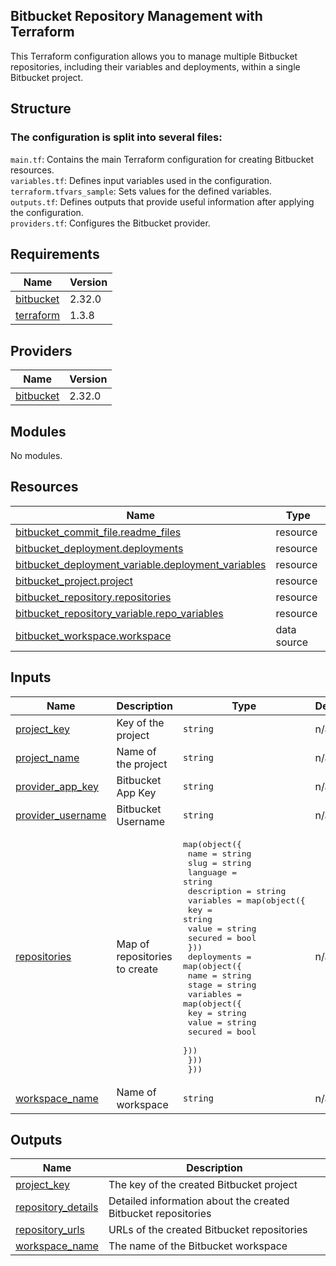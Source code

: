 <!-- BEGIN_TF_DOCS -->
## Bitbucket Repository Management with Terraform
This Terraform configuration allows you to manage multiple Bitbucket repositories, including their variables and deployments, within a single Bitbucket project.<br>

## Structure
### The configuration is split into several files:

`main.tf`: Contains the main Terraform configuration for creating Bitbucket resources.<br>
`variables.tf`: Defines input variables used in the configuration.<br>
`terraform.tfvars_sample`: Sets values for the defined variables.<br>
`outputs.tf`: Defines outputs that provide useful information after applying the configuration.<br>
`providers.tf`: Configures the Bitbucket provider.<br>

## Requirements

| Name | Version |
|------|---------|
| <a name="requirement_bitbucket"></a> [bitbucket](#requirement\_bitbucket) | 2.32.0 |
| <a name="requirement_terraform"></a> [terraform](#requirement\_terraform) | 1.3.8 |

## Providers

| Name | Version |
|------|---------|
| <a name="provider_bitbucket"></a> [bitbucket](#provider\_bitbucket) | 2.32.0 |

## Modules

No modules.

## Resources

| Name | Type |
|------|------|
| [bitbucket_commit_file.readme_files](https://registry.terraform.io/providers/DrFaust92/bitbucket/2.32.0/docs/resources/commit_file) | resource |
| [bitbucket_deployment.deployments](https://registry.terraform.io/providers/DrFaust92/bitbucket/2.32.0/docs/resources/deployment) | resource |
| [bitbucket_deployment_variable.deployment_variables](https://registry.terraform.io/providers/DrFaust92/bitbucket/2.32.0/docs/resources/deployment_variable) | resource |
| [bitbucket_project.project](https://registry.terraform.io/providers/DrFaust92/bitbucket/2.32.0/docs/resources/project) | resource |
| [bitbucket_repository.repositories](https://registry.terraform.io/providers/DrFaust92/bitbucket/2.32.0/docs/resources/repository) | resource |
| [bitbucket_repository_variable.repo_variables](https://registry.terraform.io/providers/DrFaust92/bitbucket/2.32.0/docs/resources/repository_variable) | resource |
| [bitbucket_workspace.workspace](https://registry.terraform.io/providers/DrFaust92/bitbucket/2.32.0/docs/data-sources/workspace) | data source |

## Inputs

| Name | Description | Type | Default | Required |
|------|-------------|------|---------|:--------:|
| <a name="input_project_key"></a> [project\_key](#input\_project\_key) | Key of the project | `string` | n/a | yes |
| <a name="input_project_name"></a> [project\_name](#input\_project\_name) | Name of the project | `string` | n/a | yes |
| <a name="input_provider_app_key"></a> [provider\_app\_key](#input\_provider\_app\_key) | Bitbucket App Key | `string` | n/a | yes |
| <a name="input_provider_username"></a> [provider\_username](#input\_provider\_username) | Bitbucket Username | `string` | n/a | yes |
| <a name="input_repositories"></a> [repositories](#input\_repositories) | Map of repositories to create | <pre>map(object({<br>    name        = string<br>    slug        = string<br>    language    = string<br>    description = string<br>    variables   = map(object({<br>      key     = string<br>      value   = string<br>      secured = bool<br>    }))<br>    deployments = map(object({<br>      name   = string<br>      stage  = string<br>      variables = map(object({<br>        key     = string<br>        value   = string<br>        secured = bool<br>      }))<br>    }))<br>  }))</pre> | n/a | yes |
| <a name="input_workspace_name"></a> [workspace\_name](#input\_workspace\_name) | Name of workspace | `string` | n/a | yes |

## Outputs

| Name | Description |
|------|-------------|
| <a name="output_project_key"></a> [project\_key](#output\_project\_key) | The key of the created Bitbucket project |
| <a name="output_repository_details"></a> [repository\_details](#output\_repository\_details) | Detailed information about the created Bitbucket repositories |
| <a name="output_repository_urls"></a> [repository\_urls](#output\_repository\_urls) | URLs of the created Bitbucket repositories |
| <a name="output_workspace_name"></a> [workspace\_name](#output\_workspace\_name) | The name of the Bitbucket workspace |
<!-- END_TF_DOCS -->